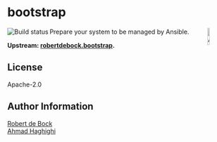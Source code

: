 bootstrap
=========

<img src="https://docs.ansible.com/ansible-tower/3.2.4/html_ja/installandreference/_static/images/logo_invert.png" width="10%" height="10%" alt="Ansible logo" align="right"/>
<a href="https://travis-ci.org/haghighi-ahmad/ansible-role-bootstrap"><img src="https://travis-ci.org/haghighi-ahmad/ansible-role-bootstrap.svg?branch=master" alt="Build status" align="left"/></a>

Prepare your system to be managed by Ansible.   

**Upstream: [robertdebock.bootstrap](https://github.com/robertdebock/ansible-role-bootstrap).**

License
-------

Apache-2.0


Author Information
------------------

[Robert de Bock](https://robertdebock.nl/)  
[Ahmad Haghighi](https://haghighi.site)